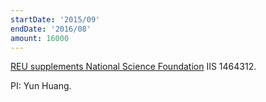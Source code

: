 ```yaml
---
startDate: '2015/09'
endDate: '2016/08'
amount: 16000
---
```

[REU supplements National Science Foundation](http://www.nsf.gov/) IIS 1464312.

<!--divider-->

PI: Yun Huang.
